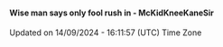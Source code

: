 #### Wise man says only fool rush in - McKidKneeKaneSir
Updated on 14/09/2024 - 16:11:57 (UTC) Time Zone
